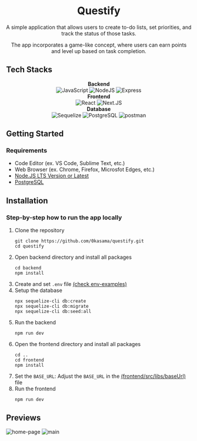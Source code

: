 <div align="center">
  <h1>Questify</h1>
  <p>A simple application that allows users to create to-do lists, set priorities, and track the status of those tasks.</p>
  <p>The app incorporates a game-like concept, where users can earn points and level up based on task completion.</p>
</div>

## Tech Stacks
<p  align="center"> 
<b>Backend</b><br>
<img  src="https://img.shields.io/badge/JavaScript-F7DF1E.svg?style=for-the-badge&logo=javascript&logoColor=black" alt="JavaScript"> 
<img  src="https://img.shields.io/badge/Node.JS-5FA04E.svg?style=for-the-badge&logo=nodedotjs&logoColor=white" alt="NodeJS"> 
<img  src="https://img.shields.io/badge/Express-000000.svg?style=for-the-badge&logo=Express&logoColor=white" alt="Express"> 
<br><b>Frontend</b><br>
<img  src="https://img.shields.io/badge/React-61DAFB.svg?style=for-the-badge&logo=React&logoColor=black" alt="React"> 
<img  src="https://img.shields.io/badge/Next.JS-000000.svg?style=for-the-badge&logo=nextdotjs&logoColor=white"  alt="Next.JS"> 
<br><b>Database</b><br>
<img  src="https://img.shields.io/badge/Sequelize-52B0E7.svg?style=for-the-badge&logo=Sequelize&logoColor=white" alt="Sequelize"> 
<img  src="https://img.shields.io/badge/PostgreSQL-4169E1.svg?style=for-the-badge&logo=postgresql&logoColor=white" alt="PostgreSQL"> 
<img  src="https://img.shields.io/badge/postman-FF6C37.svg?style=for-the-badge&logo=postman&logoColor=white" alt="postman"> 
</p>

## Getting Started

### Requirements
 - Code Editor (ex. VS Code, Sublime Text, etc.)
 - Web Browser (ex. Chrome, Firefox, Microsfot Edges, etc.)
 - [Node.JS LTS Version or Latest](https://nodejs.org/)
- [PostgreSQL](https://www.postgresql.org/download/)

## Installation

### Step-by-step  how to run the app locally
1. Clone the repository
   ```
   git clone https://github.com/0kasama/questify.git
   cd questify
   ```
2. Open backend directory and install all packages
	```
   cd backend
   npm install
   ```
3. Create and set `.env` file [(check env-examples)](https://github.com/0kasama/questify/blob/main/backend/env-examples)
4. Setup the database
	```
   npx sequelize-cli db:create
   npx sequelize-cli db:migrate
   npx sequelize-cli db:seed:all
   ```
5. Run the backend
	```
   npm run dev
   ```
6. Open the frontend directory and install all packages
	```
	cd ..
   cd frontend
   npm install
   ```
7. Set the `BASE_URL`: Adjust the `BASE_URL` in the [(frontend/src/libs/baseUrl)](https://github.com/0kasama/questify/blob/main/frontend/src/libs/baseUrl.js) file
8. Run the frontend
	```
   npm run dev
   ```

 ## Previews
 ![home-page](https://github.com/user-attachments/assets/4fac5453-b949-4067-ab54-31126b43e124)
 ![main](https://github.com/user-attachments/assets/2da06e97-5c60-4abe-adbc-96d39c986b27)

